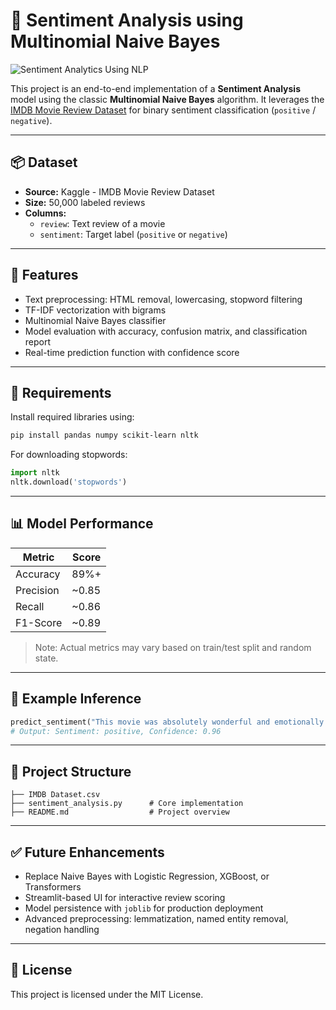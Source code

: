 # 🎯 Sentiment Analysis using Multinomial Naive Bayes

![Sentiment Analytics Using NLP](https://github.com/user-attachments/assets/c8331ed9-8959-4d20-b45d-70db5ba7eb3f)



This project is an end-to-end implementation of a **Sentiment Analysis** model using the classic **Multinomial Naive Bayes** algorithm. It leverages the [IMDB Movie Review Dataset](https://www.kaggle.com/datasets/lakshmi25npathi/imdb-dataset-of-50k-movie-reviews) for binary sentiment classification (`positive` / `negative`).

---

## 📦 Dataset

- **Source:** Kaggle - IMDB Movie Review Dataset
- **Size:** 50,000 labeled reviews
- **Columns:**  
  - `review`: Text review of a movie  
  - `sentiment`: Target label (`positive` or `negative`)

---

## 📌 Features

- Text preprocessing: HTML removal, lowercasing, stopword filtering
- TF-IDF vectorization with bigrams
- Multinomial Naive Bayes classifier
- Model evaluation with accuracy, confusion matrix, and classification report
- Real-time prediction function with confidence score

---

## 🔧 Requirements

Install required libraries using:

```bash
pip install pandas numpy scikit-learn nltk
```

For downloading stopwords:

```python
import nltk
nltk.download('stopwords')
```

---

## 📊 Model Performance 

| Metric        | Score     |
|---------------|-----------|
| Accuracy      | 89%+      |
| Precision     | ~0.85     |
| Recall        | ~0.86     |
| F1-Score      | ~0.89     |

> Note: Actual metrics may vary based on train/test split and random state.

---

## 🧠 Example Inference

```python
predict_sentiment("This movie was absolutely wonderful and emotionally touching.")
# Output: Sentiment: positive, Confidence: 0.96
```

---

## 📂 Project Structure

```text
├── IMDB Dataset.csv
├── sentiment_analysis.py      # Core implementation
├── README.md                  # Project overview
```

---

## ✅ Future Enhancements

- Replace Naive Bayes with Logistic Regression, XGBoost, or Transformers
- Streamlit-based UI for interactive review scoring
- Model persistence with `joblib` for production deployment
- Advanced preprocessing: lemmatization, named entity removal, negation handling

---

## 📜 License

This project is licensed under the MIT License.
```


